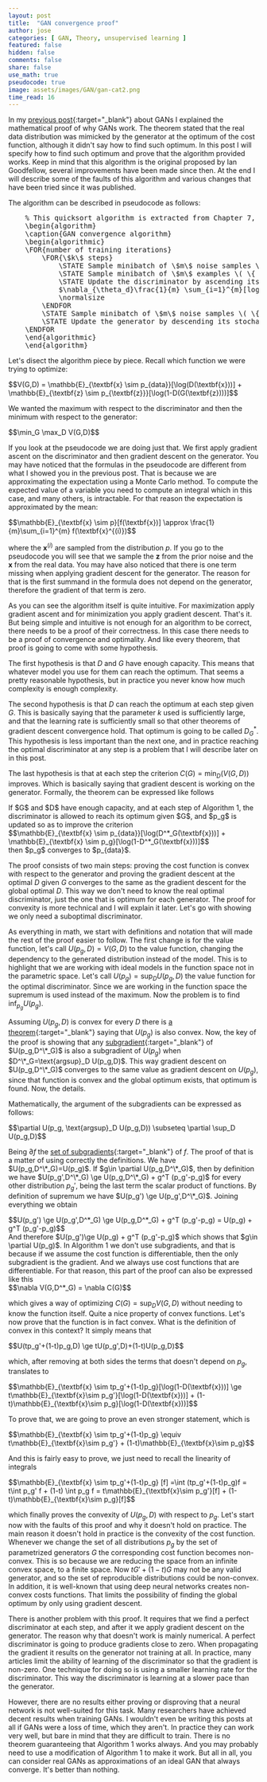 ```yaml
---
layout: post
title:  "GAN convergence proof"
author: jose
categories: [ GAN, Theory, unsupervised learning ]
featured: false
hidden: false
comments: false
share: false
use_math: true
pseudocode: true
image: assets/images/GAN/gan-cat2.png
time_read: 16
---
```


In my [previous post]({{site.baseurl}}/gan_optimality_proof){:target="_blank"} about GANs I explained the mathematical proof of why GANs work. The theorem stated that the real data distribution was mimicked by the generator at the optimum of the cost function, although it didn't say how to find such optimum. In this post I will specify how to find such optimum and prove that the algorithm provided works. Keep in mind that this algorithm is the original proposed by Ian Goodfellow, several improvements have been made since then. At the end I will describe some of the faults of this algorithm and various changes that have been tried since it was published.

The algorithm can be described in pseudocode as follows:

<pre id="gan" class="pseudocode" style="display:hidden;">
    % This quicksort algorithm is extracted from Chapter 7, Introduction to Algorithms (3rd edition)
    \begin{algorithm}
    \caption{GAN convergence algorithm}
    \begin{algorithmic}
    \FOR{number of training iterations}
        \FOR{\$k\$ steps}
            \STATE Sample minibatch of \$m\$ noise samples \( \{ \)\$z\$\( ^{(1)},\dots,\)\$z\$\(^{(m)}\} \) from noise prior \$p\_z(z)\$.
            \STATE Sample minibatch of \$m\$ examples \( \{ \)\$x\$\( ^{(1)},\dots,\)\$x\$\(^{(m)}\} \) from data generating distribution \$p\_\{data\}(z)\$.
            \STATE Update the discriminator by ascending its stochastic gradient:
            $\nabla_{\theta_d}\frac{1}{m} \sum_{i=1}^{m}[log(D (x^{(i)})) + log(1-D(G(z^{(i)})))$
            \normalsize
        \ENDFOR
        \STATE Sample minibatch of \$m\$ noise samples \( \{ \)\$z\$\( ^{(1)},\dots,\)\$z\$\(^{(m)}\} \) from noise prior \$p\_z(z)\$.
        \STATE Update the generator by descending its stochastic gradient: $\nabla_{\theta_g}\frac{1}{m} \sum_{i=1}^{m}log(1-D(G(z^{(i)})))$
    \ENDFOR
    \end{algorithmic}
    \end{algorithm}
</pre>

Let's disect the algorithm piece by piece. Recall which function we were trying to optimize: 

<div>$$V(G,D) = \mathbb{E}_{\textbf{x} \sim p_{data}}[\log(D(\textbf{x}))] + \mathbb{E}_{\textbf{z} \sim p_{\textbf{z}}}[\log(1-D(G(\textbf{z})))]$$</div>

We wanted the maximum with respect to the discriminator and then the minimum with respect to the generator: 

<div>$$\min_G \max_D V(G,D)$$</div>

If you look at the pseudocode we are doing just that. We first apply gradient ascent on the discriminator and then gradient descent on the generator. You may have noticed that the formulas in the pseudocode are different from what I showed you in the previous post. That is because we are approximating the expectation using a Monte Carlo method. To compute the expected value of a variable you need to compute an integral which in this case, and many others, is intractable. For that reason the expectation is approximated by the mean:

<div>$$\mathbb{E}_{\textbf{x} \sim p}[f(\textbf{x})] \approx \frac{1}{m}\sum_{i=1}^{m} f(\textbf{x}^{(i)})$$</div>

where the $\textbf{x}^{(i)}$ are sampled from the distribution $p$. If you go to the pseudocode you will see that we sample the $\textbf{z}$ from the prior noise and the $\textbf{x}$ from the real data. You may have also noticed that there is one term missing when applying gradient descent for the generator. The reason for that is the first summand in the formula does not depend on the generator, therefore the gradient of that term is zero.

As you can see the algorithm itself is quite intuitive. For maximization apply gradient ascent and for minimization you apply gradient descent. That's it. But being simple and intuitive is not enough for an algorithm to be correct, there needs to be a proof of their correctness. In this case there needs to be a proof of convergence and optimality. And like every theorem, that proof is going to come with some hypothesis. 

The first hypothesis is that $D$ and $G$ have enough capacity. This means that whatever model you use for them can reach the optimum. That seems a pretty reasonable hypothesis, but in practice you never know how much complexity is enough complexity. 

The second hypothesis is that $D$ can reach the optimum at each step given $G$. This is basically saying that the parameter $k$ used is sufficiently large, and that the learning rate is sufficiently small so that other theorems of gradient descent convergence hold. That optimum is going to be called $D^*_G$. This hypothesis is less important than the next one, and in practice reaching the optimal discriminator at any step is a problem that I will describe later on in this post.

The last hypothesis is that at each step the criterion $C(G)=\min_D(V(G,D))$ improves. Which is basically saying that gradient descent is working on the generator. Formally, the theorem can be expressed like follows

<div class="theorem"> 
If $G$ and $D$ have enough capacity, and at each step of Algorithm 1, the discriminator is allowed to reach its optimum given $G$, and $p_g$ is updated so as to improve the criterion
<div>$$\mathbb{E}_{\textbf{x} \sim p_{data}}[\log(D^*_G(\textbf{x}))] + \mathbb{E}_{\textbf{x} \sim p_g}[\log(1-D^*_G(\textbf{x}))]$$</div>
then $p_g$ converges to $p_{data}$.
</div>

The proof consists of two main steps: proving the cost function is convex with respect to the generator and proving the gradient descent at the optimal $D$ given $G$ converges to the same as the gradient descent for the global optimal $D$. This way we don't need to know the real optimal discriminator, just the one that is optimum for each generator. The proof for convexity is more technical and I will explain it later. Let's go with showing we only need a suboptimal discriminator.

As everything in math, we start with definitions and notation that will made the rest of the proof easier to follow. The first change is for the value function, let's call $U(p_g,D)=V(G,D)$ to the value function, changing the dependency to the generated distribution instead of the model. This is to highlight that we are working with ideal models in the function space not in the parametric space. Let's call $U(p_g) = \sup_DU(p_g,D)$ the value function for the optimal discriminator. Since we are working in the function space the supremum is used instead of the maximum. Now the problem is to find $\inf_{p_g}U(p_g)$. 

Assuming $U(p_g,D)$ is convex for every $D$ there is [a theorem](https://math.stackexchange.com/questions/3363996/convexity-of-supremum-of-convex-functions){:target="_blank"} saying that $U(p_g)$ is also convex. Now, the key of the proof is showing that any [subgradient](https://en.wikipedia.org/wiki/Subgradient_method){:target="_blank"} of $U(p_g,D^\*_G)$ is also a subgradient of $U(p_g)$ when $D^\*_G=\text{argsup}_D U(p_g,D)$. This way gradient descent on $U(p_g,D^\*_G)$ converges to the same value as gradient descent on $U(p_g)$, since that function is convex and the global optimum exists, that optimum is found. Now, the details.

Mathematically, the argument of the subgradients can be expressed as follows:

<div>$$\partial U(p_g, \text{argsup}_D U(p_g,D)) \subseteq \partial \sup_D U(p_g,D)$$</div>

Being $\partial f$ the [set of subgradients](https://en.wikipedia.org/wiki/Subderivative#The_subgradient){:target="_blank"} of $f$. The proof of that is a matter of using correctly the definitions. We have $U(p_g,D^\*_G)=U(p_g)$. If $g\in \partial U(p_g,D^\*_G)$, then by definition we have $U(p_g',D^\*_G) \ge U(p_g,D^\*_G) + g^T (p_g'-p_g)$ for every other distribution $p_g'$, being the last term the scalar product of functions. By definition of supremum we have $U(p_g') \ge U(p_g',D^\*_G)$. Joining everything we obtain 
<div>$$U(p_g') \ge U(p_g',D^*_G) \ge U(p_g,D^*_G) + g^T (p_g'-p_g) = U(p_g) + g^T (p_g'-p_g)$$</div>
And therefore $U(p_g')\ge U(p_g) + g^T (p_g'-p_g)$ which shows that $g\in \partial U(p_g)$. In Algorithm 1 we don't use subgradients, and that is because if we assume the cost function is differentiable, then the only subgradient is the gradient. And we always use cost functions that are differentiable. For that reason, this part of the proof can also be expressed like this

<div>$$\nabla V(G,D^*_G) = \nabla C(G)$$</div>

which gives a way of optimizing $C(G)=\sup_D V(G,D)$ without needing to know the function itself. Quite a nice property of convex functions. Let's now prove that the function is in fact convex. What is the definition of convex in this context? It simply means that 
<div>$$U(tp_g'+(1-t)p_g,D) \ge tU(p_g',D)+(1-t)U(p_g,D)$$</div>

which, after removing at both sides the terms that doesn't depend on $p_g$, translates to 

<div>$$\mathbb{E}_{\textbf{x} \sim tp_g'+(1-t)p_g}[\log(1-D(\textbf{x}))] \ge t\mathbb{E}_{\textbf{x}\sim p_g'}[\log(1-D(\textbf{x}))] + (1-t)\mathbb{E}_{\textbf{x}\sim p_g}[\log(1-D(\textbf{x}))]$$</div>

To prove that, we are going to prove an even stronger statement, which is

<div>$$\mathbb{E}_{\textbf{x} \sim tp_g'+(1-t)p_g} \equiv t\mathbb{E}_{\textbf{x}\sim p_g'} + (1-t)\mathbb{E}_{\textbf{x}\sim p_g}$$</div>

And this is fairly easy to prove, we just need to recall the linearity of integrals

<div>$$\mathbb{E}_{\textbf{x} \sim tp_g'+(1-t)p_g} [f] =\int (tp_g'+(1-t)p_g)f = t\int p_g' f + (1-t) \int p_g f  = t\mathbb{E}_{\textbf{x}\sim p_g'}[f] + (1-t)\mathbb{E}_{\textbf{x}\sim p_g}[f]$$</div>

which finally proves the convexity of $U(p_g,D)$ with respect to $p_g$. Let's start now with the faults of this proof and why it doesn't hold on practice. The main reason it doesn't hold in practice is the convexity of the cost function. Whenever we change the set of all distributions $p_g$ by the set of parametrized generators $G$ the corresponding cost function becomes non-convex. This is so because we are reducing the space from an infinite convex space, to a finite space. Now $tG'+(1-t)G$ may not be any valid generator, and so the set of reproducible distributions could be non-convex. In addition, it is well-known that using deep neural networks creates non-convex costs functions. That limits the possibility of finding the global optimum by only using gradient descent.

There is another problem with this proof. It requires that we find a perfect discriminator at each step, and after it we apply gradient descent on the generator. The reason why that doesn't work is mainly numerical. A perfect discriminator is going to produce gradients close to zero. When propagating the gradient it results on the generator not training at all. In practice, many articles limit the ability of learning of the discriminator so that the gradient is non-zero. One technique for doing so is using a smaller learning rate for the discriminator. This way the discriminator is learning at a slower pace than the generator. 

However, there are no results either proving or disproving that a neural network is not well-suited for this task. Many researchers have achieved decent results when training GANs. I wouldn't even be writing this posts at all if GANs were a loss of time, which they aren't. In practice they can work very well, but bare in mind that they are difficult to train. There is no theorem guaranteeing that Algorithm 1 works always. And you may probably need to use a modification of Algorithm 1 to make it work. But all in all, you can consider real GANs as approximations of an ideal GAN that always converge. It's better than nothing.


<script>
    pseudocode.renderElement(document.getElementById("gan"));
</script>
<script>
    pseudocode.renderClass("pseudocode");
</script>